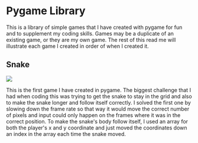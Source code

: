 <h1>Pygame Library</h1>
<p>This is a library of simple games that I have created with pygame for fun and to supplement my coding skills. Games may be a duplicate of an existing game, or they are my own game. The rest of this read me will illustrate each game I created in order of when I created it.</p>
<h2>Snake</h2>
<img src=https://github.com/Wise05/pygame-games/assets/88518700/c0c3e6ac-b424-4222-b67e-162aa5d8accd)>
<p>This is the first game I have created in pygame. The biggest challenge that I had when coding this was trying to get the snake to stay in the grid and also to make the snake longer and follow itself correctly. I solved the first one by slowing down the frame rate so that way it would move the correct number of pixels and input could only happen on the frames where it was in the correct position. To make the snake's body follow itself, I used an array for both the player's x and y coordinate and just moved the coordinates down an index in the array each time the snake moved.</p>

